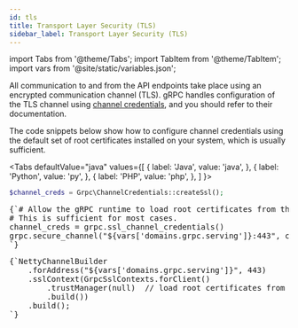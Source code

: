 ```yaml
---
id: tls
title: Transport Layer Security (TLS)
sidebar_label: Transport Layer Security (TLS)
---
```


import Tabs from '@theme/Tabs';
import TabItem from '@theme/TabItem';
import vars from '@site/static/variables.json';

All communication to and from the API endpoints take place using an encrypted
communication channel (TLS). gRPC handles configuration of the TLS channel
using [channel credentials](https://grpc.io/docs/guides/auth/#credential-types),
and you should refer to their documentation.

The code snippets below show how to configure channel credentials using the
default set of root certificates installed on your system, which is usually
sufficient.

<Tabs
  defaultValue="java"
  values={[
    { label: 'Java', value: 'java', },
    { label: 'Python', value: 'py', },
    { label: 'PHP', value: 'php', },
  ]
}>
<TabItem value="php">

```php
$channel_creds = Grpc\ChannelCredentials::createSsl();
```

</TabItem>
<TabItem value="py">
<pre>
{`# Allow the gRPC runtime to load root certificates from the default location.
# This is sufficient for most cases.
channel_creds = grpc.ssl_channel_credentials()
grpc.secure_channel("${vars['domains.grpc.serving']}:443", channel_creds)
`}
</pre>

</TabItem>
<TabItem value="java">

<pre>
{`NettyChannelBuilder
    .forAddress("${vars['domains.grpc.serving']}", 443)
    .sslContext(GrpcSslContexts.forClient()
        .trustManager(null)  // load root certificates from the default location
        .build())
    .build();
`}
</pre>

</TabItem>
</Tabs>

